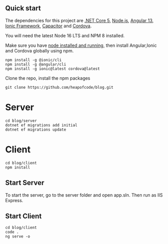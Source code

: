 ## Quick start

The dependencies for this project are [.NET Core 5](https://dotnet.microsoft.com/en-us/download/dotnet/5.0), [Node.js](https://nodejs.org/en/download/), [Angular 13](https://angular.io/), [Ionic Framework](https://ionicframework.com/), [Capacitor](https://capacitorjs.com/) and [Cordova](https://cordova.apache.org/).

You will need the latest Node 16 LTS and NPM 8 installed.

Make sure you have [node installed and running](https://nodejs.org/en/download/), then install Angular,Ionic and Cordova globally using npm.

```node
npm install -g @ionic/cli
npm install -g @angular/cli
npm install -g ionic@latest cordova@latest
```

Clone the repo, install the npm packages

```node
git clone https://github.com/heapofcode/blog.git
```

# Server
```node
cd blog/server
dotnet ef migrations add initial
dotnet ef migrations update
```

# Client
```node
cd blog/client
npm install
```


## Start Server
To start the server, go to the server folder and open app.sln. Then run as IIS Express.

## Start Client
```node
cd blog/client
code .
ng serve -o
```

